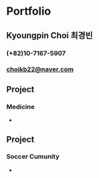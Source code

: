 # Portfolio
## Kyoungpin Choi 최경빈
### (+82)10-7167-5907
### choikb22@naver.com

## Project 
### Medicine
*
## Project
### Soccer Cumunity 
*
